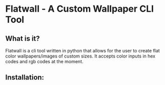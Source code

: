 # Flatwall - A Custom Wallpaper CLI Tool

## What is it? 
Flatwall is a cli tool written in python that allows for the user to create flat color wallpapers/images of custom sizes. It accepts color inputs in hex codes and rgb codes at the moment.

## Installation:
